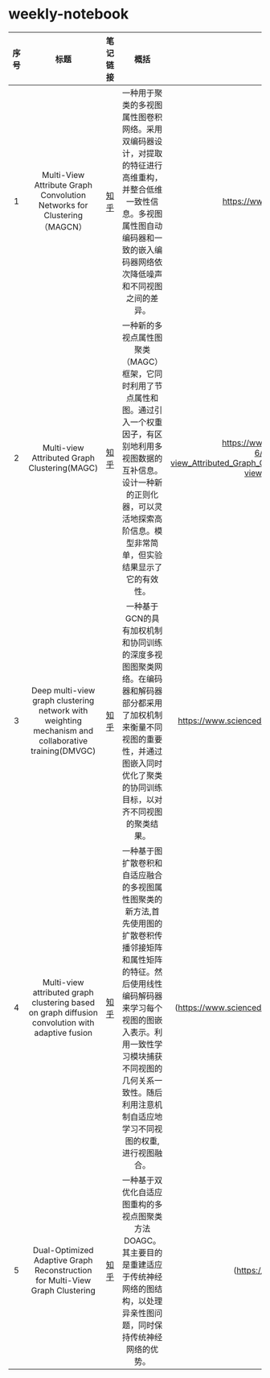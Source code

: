 # weekly-notebook
| 序号 | 标题          |   笔记链接   |           概括|                 论文链接                             | 代码链接 |
| :--: | :-------------------------:  | :----: | :-----------------------------------: | :-------: |:-------: |
|1|Multi-View Attribute Graph Convolution Networks for Clustering（MAGCN）| [知乎](https://zhuanlan.zhihu.com/p/3208561168) |一种用于聚类的多视图属性图卷积网络。采用双编码器设计，对提取的特征进行高维重构，并整合低维一致性信息。多视图属性图自动编码器和一致的嵌入编码器网络依次降低噪声和不同视图之间的差异。|https://www.ijcai.org/proceedings/2020/0411.pdf |[代码链接](https://github.com/IMKBLE/MAGCN)|
|2|Multi-view Attributed Graph Clustering(MAGC)| [知乎](https://zhuanlan.zhihu.com/p/3281679053) |一种新的多视点属性图聚类（MAGC）框架，它同时利用了节点属性和图。通过引入一个权重因子，有区别地利用多视图数据的互补信息。设计一种新的正则化器，可以灵活地探索高阶信息。模型非常简单，但实验结果显示了它的有效性。| https://www.researchgate.net/profile/Zhao-Kang-6/publication/353747180_Multi-view_Attributed_Graph_Clustering/links/612059cd0c2bfa282a5cd55e/Multi-view-Attributed-Graph-Clustering.pdf|[代码链接](https://github.com/sckangz/MAGC)|
|3|Deep multi-view graph clustering network with weighting mechanism and collaborative training(DMVGC)| [知乎](https://zhuanlan.zhihu.com/p/4777320982) |一种基于GCN的具有加权机制和协同训练的深度多视图图聚类网络。在编码器和解码器部分都采用了加权机制来衡量不同视图的重要性，并通过图嵌入同时优化了聚类的协同训练目标，以对齐不同视图的聚类结果。|https://www.sciencedirect.com/science/article/pii/S0957417423018006|--|
|4|Multi-view attributed graph clustering based on graph diffusion convolution with adaptive fusion| [知乎](https://zhuanlan.zhihu.com/p/6137997844)|一种基于图扩散卷积和自适应融合的多视图属性图聚类的新方法,首先使用图的扩散卷积传播邻接矩阵和属性矩阵的特征。然后使用线性编码解码器来学习每个视图的图嵌入表示。利用一致性学习模块捕获不同视图的几何关系一致性。随后利用注意机制自适应地学习不同视图的权重,进行视图融合。|(https://www.sciencedirect.com/science/article/pii/S0957417424021535)|--|
|5|Dual-Optimized Adaptive Graph Reconstruction for Multi-View Graph Clustering| [知乎](https://zhuanlan.zhihu.com/p/10686260287)|一种基于双优化自适应图重构的多视点图聚类方法DOAGC。其主要目的是重建适应于传统神经网络的图结构，以处理异亲性图问题，同时保持传统神经网络的优势。|(https://openreview.net/pdf?id=kBfPB0i98K)|--|
